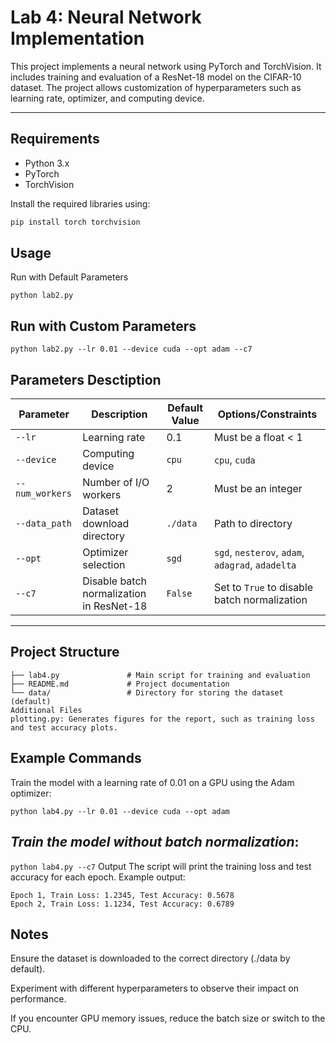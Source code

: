 # Lab 4: Neural Network Implementation

This project implements a neural network using PyTorch and TorchVision. It includes training and evaluation of a ResNet-18 model on the CIFAR-10 dataset. The project allows customization of hyperparameters such as learning rate, optimizer, and computing device.

---

## **Requirements**
- Python 3.x
- PyTorch
- TorchVision

Install the required libraries using:
```bash
pip install torch torchvision
```

## **Usage**
Run with Default Parameters
```
python lab2.py
```
## **Run with Custom Parameters**
```
python lab2.py --lr 0.01 --device cuda --opt adam --c7
```

## **Parameters Desctiption**
| Parameter      | Description                                                                 | Default Value | Options/Constraints                     |
|----------------|-----------------------------------------------------------------------------|---------------|-----------------------------------------|
| `--lr`         | Learning rate                                                               | 0.1           | Must be a float < 1                     |
| `--device`     | Computing device                                                            | `cpu`         | `cpu`, `cuda`                           |
| `--num_workers`| Number of I/O workers                                                       | 2             | Must be an integer                      |
| `--data_path`  | Dataset download directory                                                  | `./data`      | Path to directory                       |
| `--opt`        | Optimizer selection                                                         | `sgd`         | `sgd`, `nesterov`, `adam`, `adagrad`, `adadelta` |
| `--c7`         | Disable batch normalization in ResNet-18                                    | `False`       | Set to `True` to disable batch normalization |

---

## Project Structure
```lab4/
├── lab4.py               # Main script for training and evaluation
├── README.md             # Project documentation
└── data/                 # Directory for storing the dataset (default)
Additional Files
plotting.py: Generates figures for the report, such as training loss and test accuracy plots.
```

## Example Commands
Train the model with a learning rate of 0.01 on a GPU using the Adam optimizer:

```python lab4.py --lr 0.01 --device cuda --opt adam```
## ***Train the model without batch normalization***:

```python lab4.py --c7```
Output
The script will print the training loss and test accuracy for each epoch. Example output:

```
Epoch 1, Train Loss: 1.2345, Test Accuracy: 0.5678
Epoch 2, Train Loss: 1.1234, Test Accuracy: 0.6789
```

## Notes
Ensure the dataset is downloaded to the correct directory (./data by default).

Experiment with different hyperparameters to observe their impact on performance.

If you encounter GPU memory issues, reduce the batch size or switch to the CPU.


